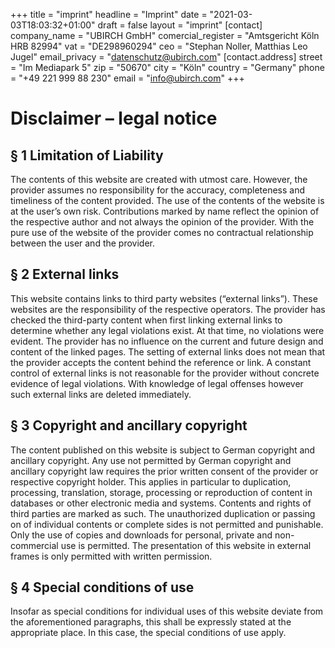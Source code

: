+++
title = "imprint"
headline = "Imprint"
date = "2021-03-03T18:03:32+01:00"
draft = false
layout = "imprint"
[contact]
company_name = "UBIRCH GmbH"
comercial_register = "Amtsgericht Köln HRB 82994"
vat = "DE298960294"
ceo = "Stephan Noller, Matthias Leo Jugel"
email_privacy = "datenschutz@ubirch.com"
[contact.address]
street = "Im Mediapark 5"
zip = "50670"
city = "Köln"
country = "Germany"
phone = "+49 221 999 88 230"
email = "info@ubirch.com"
+++

# Disclaimer – legal notice

## § 1 Limitation of Liability
The contents of this website are created with utmost care. However, the provider assumes no responsibility for the accuracy, completeness and timeliness of the content provided. The use of the contents of the website is at the user’s own risk. Contributions marked by name reflect the opinion of the respective author and not always the opinion of the provider. With the pure use of the website of the provider comes no contractual relationship between the user and the provider.

## § 2 External links
This website contains links to third party websites (“external links”). These websites are the responsibility of the respective operators. The provider has checked the third-party content when first linking external links to determine whether any legal violations exist. At that time, no violations were evident. The provider has no influence on the current and future design and content of the linked pages. The setting of external links does not mean that the provider accepts the content behind the reference or link. A constant control of external links is not reasonable for the provider without concrete evidence of legal violations. With knowledge of legal offenses however such external links are deleted immediately.

## § 3  Copyright and ancillary copyright
The content published on this website is subject to German copyright and ancillary copyright. Any use not permitted by German copyright and ancillary copyright law requires the prior written consent of the provider or respective copyright holder. This applies in particular to duplication, processing, translation, storage, processing or reproduction of content in databases or other electronic media and systems. Contents and rights of third parties are marked as such. The unauthorized duplication or passing on of individual contents or complete sides is not permitted and punishable. Only the use of copies and downloads for personal, private and non-commercial use is permitted. The presentation of this website in external frames is only permitted with written permission.

## § 4 Special conditions of use
Insofar as special conditions for individual uses of this website deviate from the aforementioned paragraphs, this shall be expressly stated at the appropriate place. In this case, the special conditions of use apply.
